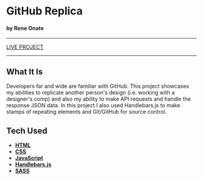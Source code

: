# GitHub Replica
#### by Rene Onate

---

[LIVE PROJECT](http://luisreneonate.com/4.4-github-knockoff/)

---

## What It Is

Developers far and wide are familiar with GitHub. This project showcases my abilities to replicate another person's design (i.e. working with a designer's comp) and also my ability to make API requests and handle the response JSON data. In this project I also used Handlebars.js to make stamps of repeating elements and Git/GitHub for source control.


## Tech Used

* **[HTML](https://developer.mozilla.org/en-US/docs/Web/HTML)**
* **[CSS](https://developer.mozilla.org/en-US/docs/Web/CSS)**
* **[JavaScript](https://developer.mozilla.org/en-US/docs/Web/JavaScript)**
* **[Handlebars.js](https://handlebarsjs.com)**
* **[SASS](https://sass-lang.com)**
